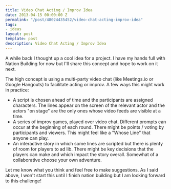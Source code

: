 ```yaml
---
title: Video Chat Acting / Improv Idea
date: 2013-04-15 00:00:00 Z
permalink: "/post/48024435452/video-chat-acting-improv-idea"
tags:
- ideas
layout: post
template: post
description: Video Chat Acting / Improv Idea
---
```


A while back I thought up a cool idea for a project. I have my hands full with Nation Building for now but I'll share this concept and hope to work on it next.

The high concept is using a multi-party video chat (like Meetings.io or Google Hangouts) to facilitate acting or improv. A few ways this might work in practice:

*   A script is chosen ahead of time and the participants are assigned characters. The lines appear on the screen of the relevant actor and the actors "on stage" are the only ones whose video feeds are visible at a time.
*   A series of improv games, played over video chat. Different prompts can occur at the beginning of each round. There might be points / voting by participants and viewers. This might feel like a "Whose Line" that anyone can play.
*   An interactive story in which some lines are scripted but there is plenty of room for players to ad lib. There might be key decisions that the players can make and which impact the story overall. Somewhat of a collaborative choose your own adventure.

Let me know what you think and feel free to make suggestions. As I said above, I won't start this until I finish nation building but I am looking forward to this challenge!